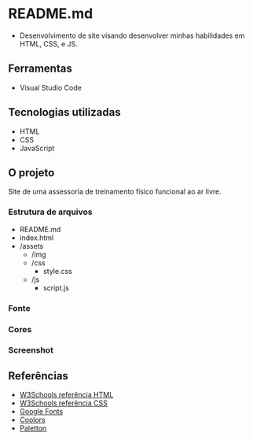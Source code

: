 # README.md
- Desenvolvimento de site visando desenvolver minhas habilidades em HTML, CSS, e JS.

## Ferramentas
- Visual Studio Code

## Tecnologias utilizadas
- HTML
- CSS
- JavaScript

## O projeto
Site de uma assessoria de treinamento físico funcional ao ar livre.

### Estrutura de arquivos
- README.md
- index.html
- /assets
  - /img
  - /css
    - style.css
  - /js
    - script.js

### Fonte

### Cores

### Screenshot

## Referências

- [W3Schools referência HTML](https://www.w3schools.com/tags/default.asp)
- [W3Schools referência CSS](https://www.w3schools.com/cssref/default.asp)
- [Google Fonts](https://fonts.google.com/)
- [Coolors](https://coolors.co/palettes/trending)
- [Paletton](https://paletton.com/)
